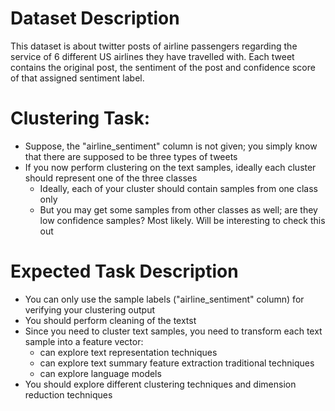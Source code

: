 # Dataset Description
This dataset is about twitter posts of airline passengers regarding the service of 6 different US airlines they have travelled with. Each tweet contains the original post, the sentiment of the post and confidence score of that assigned sentiment label.

# Clustering Task:
- Suppose, the "airline_sentiment" column is not given; you simply know that there are supposed to be three types of tweets
- If you now perform clustering on the text samples, ideally each cluster should represent one of the three classes
    - Ideally, each of your cluster should contain samples from one class only
    - But you may get some samples from other classes as well; are they low confidence samples? Most likely. Will be interesting to check this out

# Expected Task Description
- You can only use the sample labels ("airline_sentiment" column) for verifying your clustering output
- You should perform cleaning of the textst
- Since you need to cluster text samples, you need to transform each text sample into a feature vector:
    - can explore text representation techniques
    - can explore text summary feature extraction traditional techniques
    - can explore language models
- You should explore different clustering techniques and dimension reduction techniques